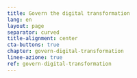 ```yaml
---
title: Govern the digital transformation
lang: en
layout: page
separator: curved
title-alignment: center
cta-buttons: true
chapter: govern-digital-transformation
linee-azione: true
ref: govern-digital-transformation
---
```

